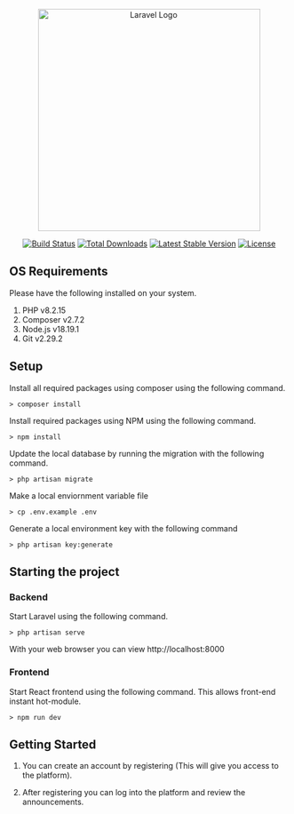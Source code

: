 <p align="center"><a href="https://laravel.com" target="_blank"><img src="https://raw.githubusercontent.com/laravel/art/master/logo-lockup/5%20SVG/2%20CMYK/1%20Full%20Color/laravel-logolockup-cmyk-red.svg" width="400" alt="Laravel Logo"></a></p>

<p align="center">
<a href="https://github.com/laravel/framework/actions"><img src="https://github.com/laravel/framework/workflows/tests/badge.svg" alt="Build Status"></a>
<a href="https://packagist.org/packages/laravel/framework"><img src="https://img.shields.io/packagist/dt/laravel/framework" alt="Total Downloads"></a>
<a href="https://packagist.org/packages/laravel/framework"><img src="https://img.shields.io/packagist/v/laravel/framework" alt="Latest Stable Version"></a>
<a href="https://packagist.org/packages/laravel/framework"><img src="https://img.shields.io/packagist/l/laravel/framework" alt="License"></a>
</p>

## OS Requirements
Please have the following installed on your system.
1. PHP v8.2.15
1. Composer v2.7.2
1. Node.js v18.19.1
1. Git v2.29.2

## Setup
Install all required packages using composer using the following command.

```
> composer install
```

Install required packages using NPM using the following command.
```
> npm install
```

Update the local database by running the migration with the following command.
```
> php artisan migrate
```

Make a local enviornment variable file
```
> cp .env.example .env
```

Generate a local environment key with the following command
```
> php artisan key:generate
```

## Starting the project
### Backend
Start Laravel using the following command.
```
> php artisan serve
```
With your web browser you can view http://localhost:8000

### Frontend
Start React frontend using the following command. This allows front-end instant hot-module.
```
> npm run dev
```

## Getting Started
1. You can create an account by registering (This will give you access to the platform).

1. After registering you can log into the platform and review the announcements.
